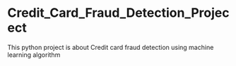 # Credit_Card_Fraud_Detection_Projecect
This python project is about Credit card fraud detection using machine learning algorithm
